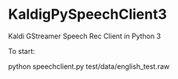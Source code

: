 # KaldigPySpeechClient3
Kaldi GStreamer Speech Rec Client in Python 3

To start: 

python speechclient.py test/data/english_test.raw

